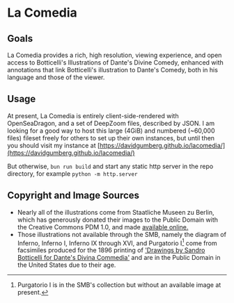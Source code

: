 # La Comedia

## Goals
La Comedia provides a rich, high resolution, viewing experience, and open access
to Botticelli's Illustrations of Dante's Divine Comedy, enhanced with annotations that link
Botticelli's illustration to Dante's Comedy, both in his language and those of the viewer.

## Usage
At present, La Comedia is entirely client-side-rendered with OpenSeaDragon, and a set of
DeepZoom files, described by JSON. I am looking for a good way to host this large (4GiB) and
numbered (~60,000 files) fileset freely for others to set up their own instances, but until then
you should visit my instance at [https://davidgumberg.github.io/lacomedia/](https://davidgumberg.github.io/lacomedia/)

But otherwise,
`bun run build`
and start any static http server in the repo directory, for example
`python -m http.server`

## Copyright and Image Sources
- Nearly all of the illustrations come from Staatliche Museen zu Berlin, which has generously donated their images
to the Public Domain with the Creative Commons PDM 1.0, and made [available online.](https://recherche.smb.museum/)
- Those illustrations not available through the SMB, namely the diagram of Inferno,
Inferno I, Inferno IX through XVI, and Purgatorio I[^1] come from facsimiles produced
for the 1896 printing of ['Drawings by Sandro Botticelli for Dante's Divina Commedia'](https://archive.org/details/drawingsbysandro00bott)
and are in the Public Domain in the United States due to their age.
 
[^1]: Purgatorio I is in the SMB's collection but without an available image at present.

